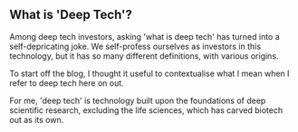 ## What is 'Deep Tech'?

Among deep tech investors, asking 'what is deep tech' has turned into a self-depricating joke. We self-profess ourselves as investors in this technology, but it has so many different definitions, with various origins.

To start off the blog, I thought it useful to contextualise what I mean when I refer to deep tech here on out.

For me, 'deep tech' is technology built upon the foundations of deep scientific research, excluding the life sciences, which has carved biotech out as its own.
